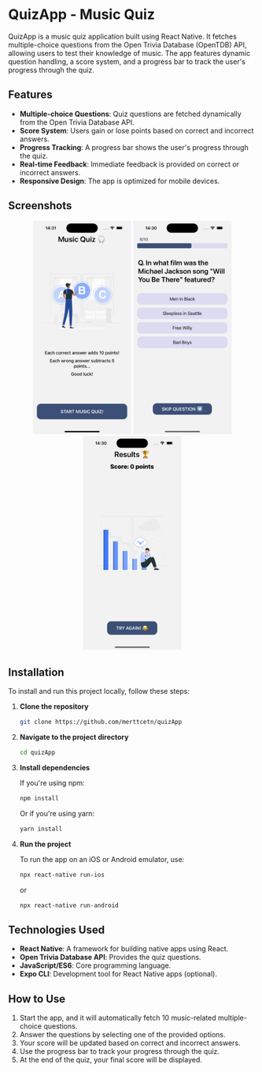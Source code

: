 # QuizApp - Music Quiz

QuizApp is a music quiz application built using React Native. It fetches multiple-choice questions from the Open Trivia Database (OpenTDB) API, allowing users to test their knowledge of music. The app features dynamic question handling, a score system, and a progress bar to track the user's progress through the quiz.

## Features

- **Multiple-choice Questions**: Quiz questions are fetched dynamically from the Open Trivia Database API.
- **Score System**: Users gain or lose points based on correct and incorrect answers.
- **Progress Tracking**: A progress bar shows the user's progress through the quiz.
- **Real-time Feedback**: Immediate feedback is provided on correct or incorrect answers.
- **Responsive Design**: The app is optimized for mobile devices.

## Screenshots

<p align="center">
  <img src="screenshots/screenshot3.png" alt="In App Screenshot" width="200"/>
  <img src="screenshots/screenshot.png" alt="In App Screenshot" width="200"/>
  <img src="screenshots/screenshot2.png" alt="In App Screenshot" width="200"/>
</p>

## Installation

To install and run this project locally, follow these steps:

1. **Clone the repository**

   ```bash
   git clone https://github.com/merttcetn/quizApp
   ```

2. **Navigate to the project directory**

   ```bash
   cd quizApp
   ```

3. **Install dependencies**

   If you're using npm:

   ```bash
   npm install
   ```

   Or if you're using yarn:

   ```bash
   yarn install
   ```

4. **Run the project**

   To run the app on an iOS or Android emulator, use:

   ```bash
   npx react-native run-ios
   ```

   or

   ```bash
   npx react-native run-android
   ```

## Technologies Used

- **React Native**: A framework for building native apps using React.
- **Open Trivia Database API**: Provides the quiz questions.
- **JavaScript/ES6**: Core programming language.
- **Expo CLI**: Development tool for React Native apps (optional).

## How to Use

1. Start the app, and it will automatically fetch 10 music-related multiple-choice questions.
2. Answer the questions by selecting one of the provided options.
3. Your score will be updated based on correct and incorrect answers.
4. Use the progress bar to track your progress through the quiz.
5. At the end of the quiz, your final score will be displayed.
